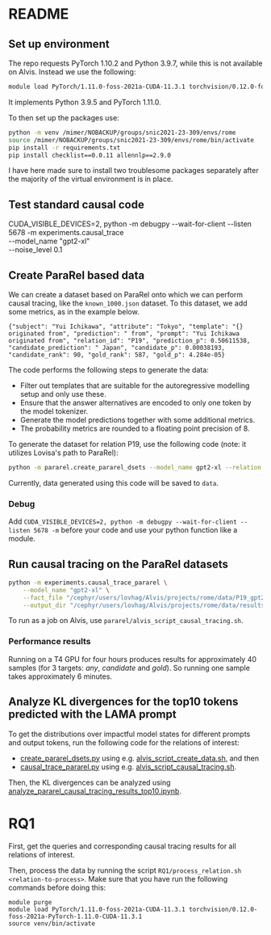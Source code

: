 # README

## Set up environment

The repo requests PyTorch 1.10.2 and Python 3.9.7, while this is not available on Alvis. Instead we use the following:
```bash
module load PyTorch/1.11.0-foss-2021a-CUDA-11.3.1 torchvision/0.12.0-foss-2021a-PyTorch-1.11.0-CUDA-11.3.1
```

It implements Python 3.9.5 and PyTorch 1.11.0.

To then set up the packages use:

``` bash
python -m venv /mimer/NOBACKUP/groups/snic2021-23-309/envs/rome
source /mimer/NOBACKUP/groups/snic2021-23-309/envs/rome/bin/activate
pip install -r requirements.txt
pip install checklist==0.0.11 allennlp==2.9.0
```

I have here made sure to install two troublesome packages separately after the majority of the virtual environment is in place.  

## Test standard causal code

CUDA_VISIBLE_DEVICES=2, python -m debugpy --wait-for-client --listen 5678 -m experiments.causal_trace \
    --model_name "gpt2-xl" \
    --noise_level 0.1

## Create ParaRel based data

We can create a dataset based on ParaRel onto which we can perform causal tracing, like the `known_1000.json` dataset. To this dataset, we add some metrics, as in the example below. 

```
{"subject": "Yui Ichikawa", "attribute": "Tokyo", "template": "{} originated from", "prediction": " from", "prompt": "Yui Ichikawa originated from", "relation_id": "P19", "prediction_p": 0.50611538, "candidate_prediction": " Japan", "candidate_p": 0.00038193, "candidate_rank": 90, "gold_rank": 587, "gold_p": 4.284e-05}
```

The code performs the following steps to generate the data:
- Filter out templates that are suitable for the autoregressive modelling setup and only use these.
- Ensure that the answer alternatives are encoded to only one token by the model tokenizer.
- Generate the model predictions together with some additional metrics.
- The probability metrics are rounded to a floating point precision of 8.

To generate the dataset for relation P19, use the following code (note: it utilizes Lovisa's path to ParaRel):

```bash
python -m pararel.create_pararel_dsets --model_name gpt2-xl --relation P19 --output_folder data --pararel_data_path "/cephyr/users/lovhag/Alvis/projects/pararel/data/all_n1_atlas_no_space"
```

Currently, data generated using this code will be saved to `data`.

### Debug

Add `CUDA_VISIBLE_DEVICES=2, python -m debugpy --wait-for-client --listen 5678 -m` before your code and use your python function like a module.


## Run causal tracing on the ParaRel datasets

```bash
python -m experiments.causal_trace_pararel \
    --model_name "gpt2-xl" \
    --fact_file "/cephyr/users/lovhag/Alvis/projects/rome/data/P19_gpt2_xl_preds.jsonl" \
    --output_dir "/cephyr/users/lovhag/Alvis/projects/rome/data/results/gpt2-xl/P19/causal_trace_pararel_test"
```

To run as a job on Alvis, use `pararel/alvis_script_causal_tracing.sh`.

### Performance results

Running on a T4 GPU for four hours produces results for approximately 40 samples (for 3 targets: _any_, _candidate_ and _gold_). So running one sample takes approximately 6 minutes.

## Analyze KL divergences for the top10 tokens predicted with the LAMA prompt

To get the distributions over impactful model states for different prompts and output tokens, run the following code for the relations of interest:
- [create_pararel_dsets.py](pararel/create_pararel_dsets.py) using e.g. [alvis_script_create_data.sh](pararel/alvis_script_create_data.sh), and then
- [causal_trace_pararel.py](experiments/causal_trace_pararel.py) using e.g. [alvis_script_causal_tracing.sh](pararel/alvis_script_causal_tracing.sh).

Then, the KL divergences can be analyzed using [analyze_pararel_causal_tracing_results_top10.ipynb](notebooks/analyze_pararel_causal_tracing_results_top10.ipynb).

# RQ1

First, get the queries and corresponding causal tracing results for all relations of interest.

Then, process the data by running the script `RQ1/process_relation.sh <relation-to-process>`. Make sure that you have run the following commands before doing this:
```
module purge
module load PyTorch/1.11.0-foss-2021a-CUDA-11.3.1 torchvision/0.12.0-foss-2021a-PyTorch-1.11.0-CUDA-11.3.1
source venv/bin/activate
```